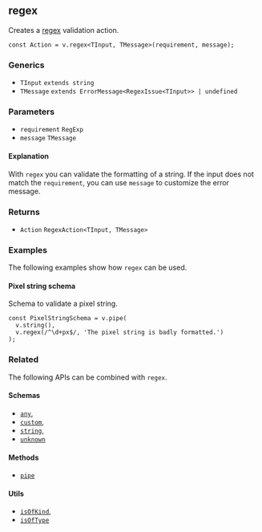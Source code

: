 regex
-----

Creates a [regex](https://en.wikipedia.org/wiki/Regular_expression) validation action.

    const Action = v.regex<TInput, TMessage>(requirement, message);
    

### Generics

*   `TInput` `extends string`
*   `TMessage` `extends ErrorMessage<RegexIssue<TInput>> | undefined`

### Parameters

*   `requirement` `RegExp`
*   `message` `TMessage`

#### Explanation

With `regex` you can validate the formatting of a string. If the input does not match the `requirement`, you can use `message` to customize the error message.

### Returns

*   `Action` `RegexAction<TInput, TMessage>`

### Examples

The following examples show how `regex` can be used.

#### Pixel string schema

Schema to validate a pixel string.

    const PixelStringSchema = v.pipe(
      v.string(),
      v.regex(/^\d+px$/, 'The pixel string is badly formatted.')
    );
    

### Related

The following APIs can be combined with `regex`.

#### Schemas

*   [`any`](any.md),
*   [`custom`](custom.md),
*   [`string`](string.md),
*   [`unknown`](unknown.md)

#### Methods

*   [`pipe`](pipe.md)

#### Utils

*   [`isOfKind`](isOfKind.md),
*   [`isOfType`](isOfType.md)